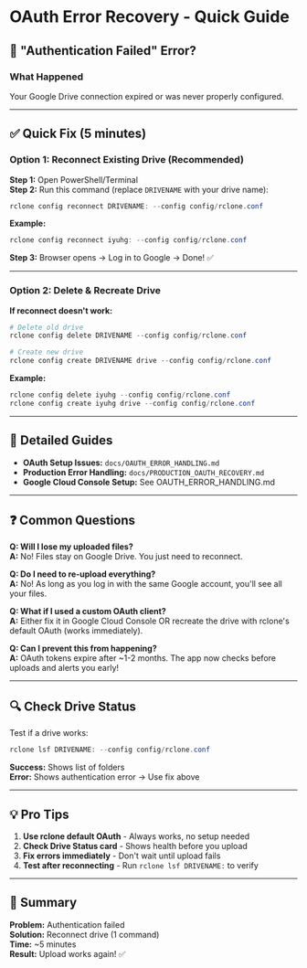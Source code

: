 # OAuth Error Recovery - Quick Guide

## 🚨 **"Authentication Failed" Error?**

### **What Happened**
Your Google Drive connection expired or was never properly configured.

---

## ✅ **Quick Fix (5 minutes)**

### **Option 1: Reconnect Existing Drive** (Recommended)

**Step 1:** Open PowerShell/Terminal  
**Step 2:** Run this command (replace `DRIVENAME` with your drive name):

```powershell
rclone config reconnect DRIVENAME: --config config/rclone.conf
```

**Example:**
```powershell
rclone config reconnect iyuhg: --config config/rclone.conf
```

**Step 3:** Browser opens → Log in to Google → Done! ✅

---

### **Option 2: Delete & Recreate Drive**

**If reconnect doesn't work:**

```powershell
# Delete old drive
rclone config delete DRIVENAME --config config/rclone.conf

# Create new drive
rclone config create DRIVENAME drive --config config/rclone.conf
```

**Example:**
```powershell
rclone config delete iyuhg --config config/rclone.conf
rclone config create iyuhg drive --config config/rclone.conf
```

---

## 📖 **Detailed Guides**

- **OAuth Setup Issues:** `docs/OAUTH_ERROR_HANDLING.md`
- **Production Error Handling:** `docs/PRODUCTION_OAUTH_RECOVERY.md`
- **Google Cloud Console Setup:** See OAUTH_ERROR_HANDLING.md

---

## ❓ **Common Questions**

**Q: Will I lose my uploaded files?**  
**A:** No! Files stay on Google Drive. You just need to reconnect.

**Q: Do I need to re-upload everything?**  
**A:** No! As long as you log in with the same Google account, you'll see all your files.

**Q: What if I used a custom OAuth client?**  
**A:** Either fix it in Google Cloud Console OR recreate the drive with rclone's default OAuth (works immediately).

**Q: Can I prevent this from happening?**  
**A:** OAuth tokens expire after ~1-2 months. The app now checks before uploads and alerts you early!

---

## 🔍 **Check Drive Status**

Test if a drive works:

```powershell
rclone lsf DRIVENAME: --config config/rclone.conf
```

**Success:** Shows list of folders  
**Error:** Shows authentication error → Use fix above

---

## 💡 **Pro Tips**

1. **Use rclone default OAuth** - Always works, no setup needed
2. **Check Drive Status card** - Shows health before you upload
3. **Fix errors immediately** - Don't wait until upload fails
4. **Test after reconnecting** - Run `rclone lsf DRIVENAME:` to verify

---

## 🎯 **Summary**

**Problem:** Authentication failed  
**Solution:** Reconnect drive (1 command)  
**Time:** ~5 minutes  
**Result:** Upload works again! ✅
